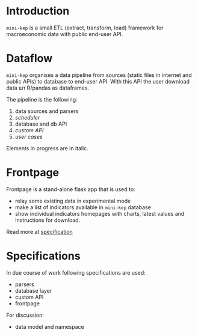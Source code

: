 Introduction 
============

```mini-kep``` is a small ETL (extract, transform, load) framework for 
macroeconomic data with public end-user API.

Dataflow 
========
```mini-kep``` organises a data pipeline from sources 
(static files in internet and public APIs) to database to end-user API.
With this API the user download data шт R/pandas as dataframes.

The pipeline is the following:

 1. data sources and parsers 
 2. *scheduler*
 3. database and db API
 4. *custom API*
 5. *user cases* 
 
Elements in progress are in italic.

Frontpage
=========

Frontpage is a stand-alone flask app that is used to:
- relay some existing data in experimental mode 
- make a list of indicators available in ```mini-kep``` database
- show individual indicators homepages with charts, latest values 
  and instructions for download.
  
Read more at [specification](frontpage.md)  

Specifications
==============

In due course of work following specifications are used:
- parsers
- database layer
- custom API
- frontpage

For discussion:
- data model and namespace